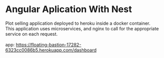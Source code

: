 # Angular Aplication With Nest
Plot selling application deployed to heroku inside a docker container. <br>
This application uses microservices, and nginx to call for the appropriate service on each request. <br> <br>
app: https://floating-bastion-17282-6323cc0086b5.herokuapp.com/dashboard

